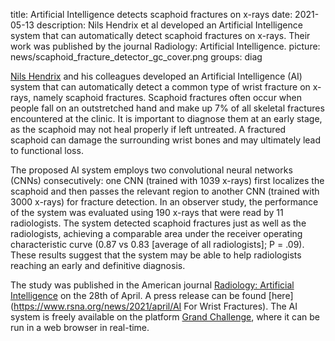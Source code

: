 title: Artificial Intelligence detects scaphoid fractures on x-rays
date: 2021-05-13
description: Nils Hendrix et al developed an Artificial Intelligence system that can automatically detect scaphoid fractures on x-rays. Their work was published by the journal Radiology: Artificial Intelligence.
picture: news/scaphoid_fracture_detector_gc_cover.png
groups: diag

[Nils Hendrix](https://www.diagnijmegen.nl/people/nils-hendrix/) and his colleagues developed an Artificial Intelligence (AI) system that can automatically detect a common type of wrist fracture on x-rays, namely scaphoid fractures. Scaphoid fractures often occur when people fall on an outstretched hand and make up 7% of all skeletal fractures encountered at the clinic. It is important to diagnose them at an early stage, as the scaphoid may not heal properly if left untreated. A fractured scaphoid can damage the surrounding wrist bones and may ultimately lead to functional loss.  

The proposed AI system employs two convolutional neural networks (CNNs) consecutively: one CNN (trained with 1039 x-rays) first localizes the scaphoid and then passes the relevant region to another CNN (trained with 3000 x-rays) for fracture detection. In an observer study, the performance of the system was evaluated using 190 x-rays that were read by 11 radiologists. The system detected scaphoid fractures just as well as the radiologists, achieving a comparable area under the receiver operating characteristic curve (0.87 vs 0.83 [average of all radiologists]; P = .09). These results suggest that the system may be able to help radiologists reaching an early and definitive diagnosis.

The study was published in the American journal [Radiology: Artificial Intelligence](https://pubs.rsna.org/doi/10.1148/ryai.2021200260) on the 28th of April. A press release can be found [here](https://www.rsna.org/news/2021/april/AI For Wrist Fractures). The AI system is freely available on the platform [Grand Challenge](https://grand-challenge.org/algorithms/scaphoid-fracture-detection/), where it can be run in a web browser in real-time. 